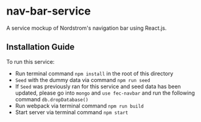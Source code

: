 # nav-bar-service

A service mockup of Nordstrom's navigation bar using React.js.

## Installation Guide

To run this service:
- Run terminal command `npm install` in the root of this directory
- `Seed` with the dummy data via command `npm run seed`
 - If `Seed` was previously ran for this service and seed data has been updated, please go into `mongo` and `use fec-navbar` and run the following command `db.dropDatabase()`
- Run webpack via terminal command `npm run build`
- Start server via terminal command `npm start`
